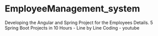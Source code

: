 # EmployeeManagement_system
 Developing the Angular and Spring Project for the Employees Details.
5 Spring Boot Projects in 10 Hours - Line by Line Coding - youtube
